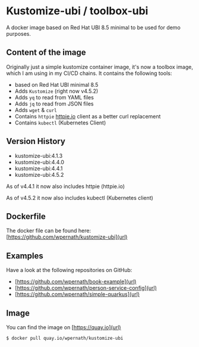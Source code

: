 # Kustomize-ubi / toolbox-ubi
A docker image based on Red Hat UBI 8.5 minimal to be used for demo purposes.

## Content of the image
Originally just a simple kustomize container image, it's now a toolbox image, which I am using in my CI/CD chains. It contains the following tools:

- based on Red Hat UBI minimal 8.5
- Adds `Kustomize` (right now v4.5.2)
- Adds `yq` to read from YAML files
- Adds `jq` to read from JSON files
- Adds `wget` & `curl`
- Contains `httpie` [httpie.io](url) client as a better curl replacement
- Contains `kubectl` (Kubernetes Client)

## Version History
- kustomize-ubi:4.1.3
- kustomize-ubi:4.4.0
- kustomize-ubi:4.4.1
- kustomize-ubi:4.5.2

As of v4.4.1 it now also includes httpie (httpie.io)

As of v4.5.2 it now also includes kubectl (Kubernetes client)

## Dockerfile
The docker file can be found here: [https://github.com/wpernath/kustomize-ubi](url)

## Examples
Have a look at the following repositories on GitHub:
- [https://github.com/wpernath/book-example](url)
- [https://github.com/wpernath/person-service-config](url)
- [https://github.com/wpernath/simple-quarkus](url)

## Image
You can find the image on [https://quay.io](url)

```bash
$ docker pull quay.io/wpernath/kustomize-ubi
```
